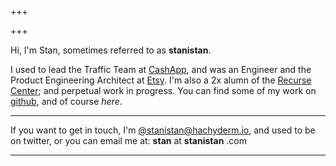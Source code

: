 +++

+++

Hi, I'm Stan, sometimes referred to as **stanistan**.

I used to lead the Traffic Team at [CashApp][cash], and was an
Engineer and the Product Engineering Architect at [Etsy][etsy].
I'm also a 2x alumn of the [Recurse Center][rc]; and perpetual work in progress.
You can find some of my work on [github], and of course _here_.

---

If you want to get in touch, I'm
<a href="https://hachyderm.io/@stanistan" rel="me" target="_blank">@stanistan@hachyderm.io</a>,
and used to be on twitter, or you can email me at: <span class="link-like">
    <strong>stan</strong> at <strong>stanistan</strong> .com
</span>

---

[cash]: https://cash.app
[etsy]: https://www.etsy.com
[rc]: https://recurse.com
[github]: https://github.com/stanistan
[hachyderm]: https://hachyderm.io/@stanistan
